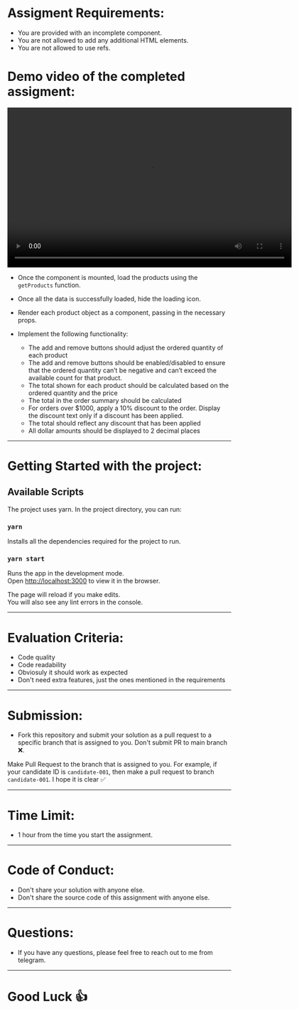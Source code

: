 # Assigment Requirements:

- You are provided with an incomplete <Checkout /> component.
- You are not allowed to add any additional HTML elements.
- You are not allowed to use refs.

# Demo video of the completed assigment:

<video controls width="640" height="360">
  <source src="frontend-assignment.mp4" type="video/mp4">
  Your browser does not support the video tag.
</video>

- Once the <Checkout /> component is mounted, load the products using the `getProducts` function.

- Once all the data is successfully loaded, hide the loading icon.
- Render each product object as a <Product/> component, passing in the necessary props.
- Implement the following functionality:
  - The add and remove buttons should adjust the ordered quantity of each product
  - The add and remove buttons should be enabled/disabled to ensure that the ordered quantity can’t be negative and can’t exceed the available count for that product.
  - The total shown for each product should be calculated based on the ordered quantity and the price
  - The total in the order summary should be calculated
  - For orders over $1000, apply a 10% discount to the order. Display the discount text only if a discount has been applied.
  - The total should reflect any discount that has been applied
  - All dollar amounts should be displayed to 2 decimal places

---

# Getting Started with the project:

## Available Scripts

The project uses yarn. In the project directory, you can run:

### `yarn`

Installs all the dependencies required for the project to run.

### `yarn start`

Runs the app in the development mode.\
Open [http://localhost:3000](http://localhost:3000) to view it in the browser.

The page will reload if you make edits.\
You will also see any lint errors in the console.

---

# Evaluation Criteria:

- Code quality
- Code readability
- Obviosuly it should work as expected
- Don't need extra features, just the ones mentioned in the requirements

---

# Submission:

- Fork this repository and submit your solution as a pull request to a specific branch that is assigned to you. Don't submit PR to main branch ❌.

Make Pull Request to the branch that is assigned to you.
For example, if your candidate ID is `candidate-001`, then make a pull request to branch `candidate-001`. I hope it is clear ✅

---

# Time Limit:

- 1 hour from the time you start the assignment.

---

# Code of Conduct:

- Don't share your solution with anyone else.
- Don't share the source code of this assignment with anyone else.

---

# Questions:

- If you have any questions, please feel free to reach out to me from telegram.

---

# Good Luck 👍
